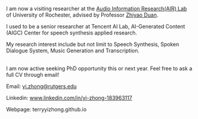 I am now a visiting researcher at the [Audio Information Research(AIR) Lab](https://labsites.rochester.edu/air/) of University of Rochester, advised by Professor [Zhiyao Duan](https://hajim.rochester.edu/ece/sites/zduan/).

I used to be a senior researcher at Tencent AI Lab, AI-Generated Content (AIGC) Center for speech synthesis applied research.

My research interest include but not limit to Speech Synthesis, Spoken Dialogue System,  Music Generation and Transcription.
<br/>
<br/>

I am now active seeking PhD opportunity this or next year. Feel free to ask a full CV through email!

Email: yi.zhong@rutgers.edu

Linkedin: www.linkedin.com/in/yi-zhong-183963117

Webpage: terryyizhong.github.io
